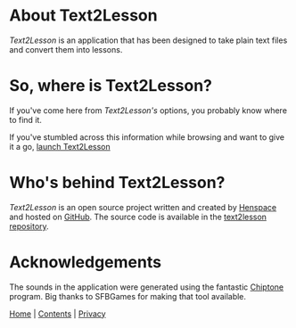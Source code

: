 # About Text2Lesson

_Text2Lesson_ is an application that has been designed to take plain text files
and convert them into lessons.

# So, where is Text2Lesson?

If you've come here from _Text2Lesson's_ options, you probably know where to
find it.

If you've stumbled across this information while browsing and want to give it a
go, [launch Text2Lesson](https://henspace.github.io/text2lesson/index.html)

# Who's behind Text2Lesson?

_Text2Lesson_ is an open source project written and created by
[Henspace](https://github.com/henspace) and hosted on [GitHub](https://github.com).
The source code is available in the [text2lesson repository](https://github.com/henspace/text2lesson).

# Acknowledgements

The sounds in the application were generated using the fantastic [Chiptone](https://sfbgames.itch.io/chiptone)
program. Big thanks to SFBGames for making that tool available.

[Home](./index.md) | [Contents](./contents.md) | [Privacy](./privacy.md)
